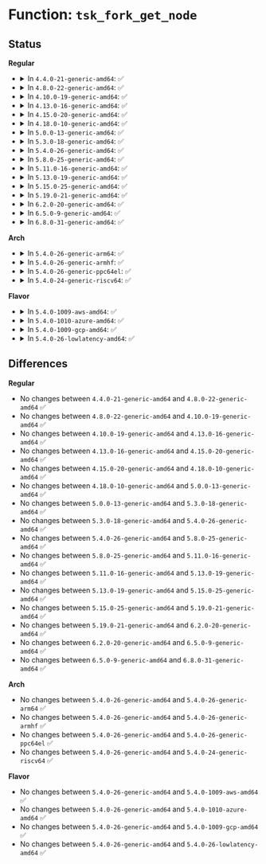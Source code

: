# Function: <code>tsk_fork_get_node</code>

## Status
<b>Regular</b>
<ul>
<li>
<details>
<summary>In <code>4.4.0-21-generic-amd64</code>: ✅</summary>

```c
int tsk_fork_get_node(struct task_struct * tsk)
```

```json
{
  "name": "tsk_fork_get_node",
  "collision_type": "Unique Global",
  "inline_type": "No",
  "funcs": [
    {
      "addr": 18446744071579503680,
      "name": "tsk_fork_get_node",
      "external": true,
      "loc": "kernel/kthread.c:216",
      "file": "kernel/kthread.c",
      "inline": "seen, unknown",
      "caller_inline": [],
      "caller_func": [
        "kernel/fork.c:copy_process"
      ]
    }
  ],
  "symbols": [
    {
      "addr": 18446744071579503680,
      "name": "tsk_fork_get_node",
      "section": ".text",
      "bind": "STB_GLOBAL",
      "size": 35
    }
  ]
}
```
</details>
</li>
<li>
<details>
<summary>In <code>4.8.0-22-generic-amd64</code>: ✅</summary>

```c
int tsk_fork_get_node(struct task_struct * tsk)
```

```json
{
  "name": "tsk_fork_get_node",
  "collision_type": "Unique Global",
  "inline_type": "No",
  "funcs": [
    {
      "addr": 18446744071579517744,
      "name": "tsk_fork_get_node",
      "external": true,
      "loc": "kernel/kthread.c:216",
      "file": "kernel/kthread.c",
      "inline": "seen, unknown",
      "caller_inline": [],
      "caller_func": []
    }
  ],
  "symbols": [
    {
      "addr": 18446744071579517744,
      "name": "tsk_fork_get_node",
      "section": ".text",
      "bind": "STB_GLOBAL",
      "size": 35
    }
  ]
}
```
</details>
</li>
<li>
<details>
<summary>In <code>4.10.0-19-generic-amd64</code>: ✅</summary>

```c
int tsk_fork_get_node(struct task_struct * tsk)
```

```json
{
  "name": "tsk_fork_get_node",
  "collision_type": "Unique Global",
  "inline_type": "No",
  "funcs": [
    {
      "addr": 18446744071579540384,
      "name": "tsk_fork_get_node",
      "external": true,
      "loc": "kernel/kthread.c:233",
      "file": "kernel/kthread.c",
      "inline": "seen, unknown",
      "caller_inline": [],
      "caller_func": []
    }
  ],
  "symbols": [
    {
      "addr": 18446744071579540384,
      "name": "tsk_fork_get_node",
      "section": ".text",
      "bind": "STB_GLOBAL",
      "size": 35
    }
  ]
}
```
</details>
</li>
<li>
<details>
<summary>In <code>4.13.0-16-generic-amd64</code>: ✅</summary>

```c
int tsk_fork_get_node(struct task_struct * tsk)
```

```json
{
  "name": "tsk_fork_get_node",
  "collision_type": "Unique Global",
  "inline_type": "No",
  "funcs": [
    {
      "addr": 18446744071579527136,
      "name": "tsk_fork_get_node",
      "external": true,
      "loc": "kernel/kthread.c:237",
      "file": "kernel/kthread.c",
      "inline": "seen, unknown",
      "caller_inline": [],
      "caller_func": []
    }
  ],
  "symbols": [
    {
      "addr": 18446744071579527136,
      "name": "tsk_fork_get_node",
      "section": ".text",
      "bind": "STB_GLOBAL",
      "size": 35
    }
  ]
}
```
</details>
</li>
<li>
<details>
<summary>In <code>4.15.0-20-generic-amd64</code>: ✅</summary>

```c
int tsk_fork_get_node(struct task_struct * tsk)
```

```json
{
  "name": "tsk_fork_get_node",
  "collision_type": "Unique Global",
  "inline_type": "No",
  "funcs": [
    {
      "addr": 18446744071579553616,
      "name": "tsk_fork_get_node",
      "external": true,
      "loc": "kernel/kthread.c:244",
      "file": "kernel/kthread.c",
      "inline": "seen, unknown",
      "caller_inline": [],
      "caller_func": []
    }
  ],
  "symbols": [
    {
      "addr": 18446744071579553616,
      "name": "tsk_fork_get_node",
      "section": ".text",
      "bind": "STB_GLOBAL",
      "size": 35
    }
  ]
}
```
</details>
</li>
<li>
<details>
<summary>In <code>4.18.0-10-generic-amd64</code>: ✅</summary>

```c
int tsk_fork_get_node(struct task_struct * tsk)
```

```json
{
  "name": "tsk_fork_get_node",
  "collision_type": "Unique Global",
  "inline_type": "No",
  "funcs": [
    {
      "addr": 18446744071579581632,
      "name": "tsk_fork_get_node",
      "external": true,
      "loc": "kernel/kthread.c:252",
      "file": "kernel/kthread.c",
      "inline": "seen, unknown",
      "caller_inline": [],
      "caller_func": []
    }
  ],
  "symbols": [
    {
      "addr": 18446744071579581632,
      "name": "tsk_fork_get_node",
      "section": ".text",
      "bind": "STB_GLOBAL",
      "size": 32
    }
  ]
}
```
</details>
</li>
<li>
<details>
<summary>In <code>5.0.0-13-generic-amd64</code>: ✅</summary>

```c
int tsk_fork_get_node(struct task_struct * tsk)
```

```json
{
  "name": "tsk_fork_get_node",
  "collision_type": "Unique Global",
  "inline_type": "No",
  "funcs": [
    {
      "addr": 18446744071579618832,
      "name": "tsk_fork_get_node",
      "external": true,
      "loc": "kernel/kthread.c:252",
      "file": "kernel/kthread.c",
      "inline": "seen, unknown",
      "caller_inline": [],
      "caller_func": []
    }
  ],
  "symbols": [
    {
      "addr": 18446744071579618832,
      "name": "tsk_fork_get_node",
      "section": ".text",
      "bind": "STB_GLOBAL",
      "size": 32
    }
  ]
}
```
</details>
</li>
<li>
<details>
<summary>In <code>5.3.0-18-generic-amd64</code>: ✅</summary>

```c
int tsk_fork_get_node(struct task_struct * tsk)
```

```json
{
  "name": "tsk_fork_get_node",
  "collision_type": "Unique Global",
  "inline_type": "No",
  "funcs": [
    {
      "addr": 18446744071579643104,
      "name": "tsk_fork_get_node",
      "external": true,
      "loc": "kernel/kthread.c:261",
      "file": "kernel/kthread.c",
      "inline": "seen, unknown",
      "caller_inline": [],
      "caller_func": [
        "kernel/fork.c:copy_process"
      ]
    }
  ],
  "symbols": [
    {
      "addr": 18446744071579643104,
      "name": "tsk_fork_get_node",
      "section": ".text",
      "bind": "STB_GLOBAL",
      "size": 34
    }
  ]
}
```
</details>
</li>
<li>
<details>
<summary>In <code>5.4.0-26-generic-amd64</code>: ✅</summary>

```c
int tsk_fork_get_node(struct task_struct * tsk)
```

```json
{
  "name": "tsk_fork_get_node",
  "collision_type": "Unique Global",
  "inline_type": "No",
  "funcs": [
    {
      "addr": 18446744071579669168,
      "name": "tsk_fork_get_node",
      "external": true,
      "loc": "kernel/kthread.c:261",
      "file": "kernel/kthread.c",
      "inline": "seen, unknown",
      "caller_inline": [],
      "caller_func": [
        "kernel/fork.c:copy_process"
      ]
    }
  ],
  "symbols": [
    {
      "addr": 18446744071579669168,
      "name": "tsk_fork_get_node",
      "section": ".text",
      "bind": "STB_GLOBAL",
      "size": 34
    }
  ]
}
```
</details>
</li>
<li>
<details>
<summary>In <code>5.8.0-25-generic-amd64</code>: ✅</summary>

```c
int tsk_fork_get_node(struct task_struct * tsk)
```

```json
{
  "name": "tsk_fork_get_node",
  "collision_type": "Unique Global",
  "inline_type": "No",
  "funcs": [
    {
      "addr": 18446744071579702944,
      "name": "tsk_fork_get_node",
      "external": true,
      "loc": "kernel/kthread.c:297",
      "file": "kernel/kthread.c",
      "inline": "seen, unknown",
      "caller_inline": [],
      "caller_func": [
        "kernel/fork.c:dup_task_struct"
      ]
    }
  ],
  "symbols": [
    {
      "addr": 18446744071579702944,
      "name": "tsk_fork_get_node",
      "section": ".text",
      "bind": "STB_GLOBAL",
      "size": 34
    }
  ]
}
```
</details>
</li>
<li>
<details>
<summary>In <code>5.11.0-16-generic-amd64</code>: ✅</summary>

```c
int tsk_fork_get_node(struct task_struct * tsk)
```

```json
{
  "name": "tsk_fork_get_node",
  "collision_type": "Unique Global",
  "inline_type": "No",
  "funcs": [
    {
      "addr": 18446744071579680976,
      "name": "tsk_fork_get_node",
      "external": true,
      "loc": "kernel/kthread.c:298",
      "file": "kernel/kthread.c",
      "inline": "seen, unknown",
      "caller_inline": [],
      "caller_func": [
        "kernel/fork.c:dup_task_struct"
      ]
    }
  ],
  "symbols": [
    {
      "addr": 18446744071579680976,
      "name": "tsk_fork_get_node",
      "section": ".text",
      "bind": "STB_GLOBAL",
      "size": 34
    }
  ]
}
```
</details>
</li>
<li>
<details>
<summary>In <code>5.13.0-19-generic-amd64</code>: ✅</summary>

```c
int tsk_fork_get_node(struct task_struct * tsk)
```

```json
{
  "name": "tsk_fork_get_node",
  "collision_type": "Unique Global",
  "inline_type": "No",
  "funcs": [
    {
      "addr": 18446744071579687856,
      "name": "tsk_fork_get_node",
      "external": true,
      "loc": "kernel/kthread.c:325",
      "file": "kernel/kthread.c",
      "inline": "seen, unknown",
      "caller_inline": [],
      "caller_func": [
        "kernel/fork.c:dup_task_struct"
      ]
    }
  ],
  "symbols": [
    {
      "addr": 18446744071579687856,
      "name": "tsk_fork_get_node",
      "section": ".text",
      "bind": "STB_GLOBAL",
      "size": 34
    }
  ]
}
```
</details>
</li>
<li>
<details>
<summary>In <code>5.15.0-25-generic-amd64</code>: ✅</summary>

```c
int tsk_fork_get_node(struct task_struct * tsk)
```

```json
{
  "name": "tsk_fork_get_node",
  "collision_type": "Unique Global",
  "inline_type": "No",
  "funcs": [
    {
      "addr": 18446744071579766160,
      "name": "tsk_fork_get_node",
      "external": true,
      "loc": "kernel/kthread.c:325",
      "file": "kernel/kthread.c",
      "inline": "seen, unknown",
      "caller_inline": [],
      "caller_func": [
        "kernel/fork.c:dup_task_struct"
      ]
    }
  ],
  "symbols": [
    {
      "addr": 18446744071579766160,
      "name": "tsk_fork_get_node",
      "section": ".text",
      "bind": "STB_GLOBAL",
      "size": 34
    }
  ]
}
```
</details>
</li>
<li>
<details>
<summary>In <code>5.19.0-21-generic-amd64</code>: ✅</summary>

```c
int tsk_fork_get_node(struct task_struct * tsk)
```

```json
{
  "name": "tsk_fork_get_node",
  "collision_type": "Unique Global",
  "inline_type": "No",
  "funcs": [
    {
      "addr": 18446744071579873776,
      "name": "tsk_fork_get_node",
      "external": true,
      "loc": "kernel/kthread.c:382",
      "file": "kernel/kthread.c",
      "inline": "seen, unknown",
      "caller_inline": [],
      "caller_func": [
        "kernel/fork.c:dup_task_struct"
      ]
    }
  ],
  "symbols": [
    {
      "addr": 18446744071579873776,
      "name": "tsk_fork_get_node",
      "section": ".text",
      "bind": "STB_GLOBAL",
      "size": 46
    }
  ]
}
```
</details>
</li>
<li>
<details>
<summary>In <code>6.2.0-20-generic-amd64</code>: ✅</summary>

```c
int tsk_fork_get_node(struct task_struct * tsk)
```

```json
{
  "name": "tsk_fork_get_node",
  "collision_type": "Unique Global",
  "inline_type": "No",
  "funcs": [
    {
      "addr": 18446744071580016864,
      "name": "tsk_fork_get_node",
      "external": true,
      "loc": "kernel/kthread.c:382",
      "file": "kernel/kthread.c",
      "inline": "seen, unknown",
      "caller_inline": [],
      "caller_func": [
        "kernel/fork.c:dup_task_struct"
      ]
    }
  ],
  "symbols": [
    {
      "addr": 18446744071580016864,
      "name": "tsk_fork_get_node",
      "section": ".text",
      "bind": "STB_GLOBAL",
      "size": 46
    }
  ]
}
```
</details>
</li>
<li>
<details>
<summary>In <code>6.5.0-9-generic-amd64</code>: ✅</summary>

```c
int tsk_fork_get_node(struct task_struct * tsk)
```

```json
{
  "name": "tsk_fork_get_node",
  "collision_type": "Unique Global",
  "inline_type": "No",
  "funcs": [
    {
      "addr": 18446744071580070720,
      "name": "tsk_fork_get_node",
      "external": true,
      "loc": "kernel/kthread.c:395",
      "file": "kernel/kthread.c",
      "inline": "seen, unknown",
      "caller_inline": [],
      "caller_func": [
        "kernel/fork.c:dup_task_struct"
      ]
    }
  ],
  "symbols": [
    {
      "addr": 18446744071580070720,
      "name": "tsk_fork_get_node",
      "section": ".text",
      "bind": "STB_GLOBAL",
      "size": 46
    }
  ]
}
```
</details>
</li>
<li>
<details>
<summary>In <code>6.8.0-31-generic-amd64</code>: ✅</summary>

```c
int tsk_fork_get_node(struct task_struct * tsk)
```

```json
{
  "name": "tsk_fork_get_node",
  "collision_type": "Unique Global",
  "inline_type": "No",
  "funcs": [
    {
      "addr": 18446744071580113552,
      "name": "tsk_fork_get_node",
      "external": true,
      "loc": "kernel/kthread.c:394",
      "file": "kernel/kthread.c",
      "inline": "seen, unknown",
      "caller_inline": [],
      "caller_func": [
        "kernel/fork.c:dup_task_struct"
      ]
    }
  ],
  "symbols": [
    {
      "addr": 18446744071580113552,
      "name": "tsk_fork_get_node",
      "section": ".text",
      "bind": "STB_GLOBAL",
      "size": 46
    }
  ]
}
```
</details>
</li>
</ul>
<b>Arch</b>
<ul>
<li>
<details>
<summary>In <code>5.4.0-26-generic-arm64</code>: ✅</summary>

```c
int tsk_fork_get_node(struct task_struct * tsk)
```

```json
{
  "name": "tsk_fork_get_node",
  "collision_type": "Unique Global",
  "inline_type": "No",
  "funcs": [
    {
      "addr": 18446603336490848008,
      "name": "tsk_fork_get_node",
      "external": true,
      "loc": "kernel/kthread.c:261",
      "file": "kernel/kthread.c",
      "inline": "seen, unknown",
      "caller_inline": [],
      "caller_func": [
        "kernel/fork.c:dup_task_struct"
      ]
    }
  ],
  "symbols": [
    {
      "addr": 18446603336490848008,
      "name": "tsk_fork_get_node",
      "section": ".text",
      "bind": "STB_GLOBAL",
      "size": 64
    }
  ]
}
```
</details>
</li>
<li>
<details>
<summary>In <code>5.4.0-26-generic-armhf</code>: ✅</summary>

```c
int tsk_fork_get_node(struct task_struct * tsk)
```

```json
{
  "name": "tsk_fork_get_node",
  "collision_type": "Unique Global",
  "inline_type": "No",
  "funcs": [
    {
      "addr": 3224876228,
      "name": "tsk_fork_get_node",
      "external": true,
      "loc": "kernel/kthread.c:261",
      "file": "kernel/kthread.c",
      "inline": "seen, unknown",
      "caller_inline": [],
      "caller_func": [
        "kernel/fork.c:copy_process"
      ]
    }
  ],
  "symbols": [
    {
      "addr": 3224876228,
      "name": "tsk_fork_get_node",
      "section": ".text",
      "bind": "STB_GLOBAL",
      "size": 28
    }
  ]
}
```
</details>
</li>
<li>
<details>
<summary>In <code>5.4.0-26-generic-ppc64el</code>: ✅</summary>

```c
int tsk_fork_get_node(struct task_struct * tsk)
```

```json
{
  "name": "tsk_fork_get_node",
  "collision_type": "Unique Global",
  "inline_type": "No",
  "funcs": [
    {
      "addr": 13835058055283685136,
      "name": "tsk_fork_get_node",
      "external": true,
      "loc": "kernel/kthread.c:261",
      "file": "kernel/kthread.c",
      "inline": "seen, unknown",
      "caller_inline": [],
      "caller_func": [
        "kernel/fork.c:copy_process"
      ]
    }
  ],
  "symbols": [
    {
      "addr": 13835058055283685136,
      "name": "tsk_fork_get_node",
      "section": ".text",
      "bind": "STB_GLOBAL",
      "size": 56
    }
  ]
}
```
</details>
</li>
<li>
<details>
<summary>In <code>5.4.0-24-generic-riscv64</code>: ✅</summary>

```c
int tsk_fork_get_node(struct task_struct * tsk)
```

```json
{
  "name": "tsk_fork_get_node",
  "collision_type": "Unique Global",
  "inline_type": "No",
  "funcs": [
    {
      "addr": 18446743936271515124,
      "name": "tsk_fork_get_node",
      "external": true,
      "loc": "kernel/kthread.c:261",
      "file": "kernel/kthread.c",
      "inline": "seen, unknown",
      "caller_inline": [],
      "caller_func": [
        "kernel/fork.c:copy_process"
      ]
    }
  ],
  "symbols": [
    {
      "addr": 18446743936271515124,
      "name": "tsk_fork_get_node",
      "section": ".text",
      "bind": "STB_GLOBAL",
      "size": 28
    }
  ]
}
```
</details>
</li>
</ul>
<b>Flavor</b>
<ul>
<li>
<details>
<summary>In <code>5.4.0-1009-aws-amd64</code>: ✅</summary>

```c
int tsk_fork_get_node(struct task_struct * tsk)
```

```json
{
  "name": "tsk_fork_get_node",
  "collision_type": "Unique Global",
  "inline_type": "No",
  "funcs": [
    {
      "addr": 18446744071579645488,
      "name": "tsk_fork_get_node",
      "external": true,
      "loc": "kernel/kthread.c:261",
      "file": "kernel/kthread.c",
      "inline": "seen, unknown",
      "caller_inline": [],
      "caller_func": [
        "kernel/fork.c:copy_process"
      ]
    }
  ],
  "symbols": [
    {
      "addr": 18446744071579645488,
      "name": "tsk_fork_get_node",
      "section": ".text",
      "bind": "STB_GLOBAL",
      "size": 34
    }
  ]
}
```
</details>
</li>
<li>
<details>
<summary>In <code>5.4.0-1010-azure-amd64</code>: ✅</summary>

```c
int tsk_fork_get_node(struct task_struct * tsk)
```

```json
{
  "name": "tsk_fork_get_node",
  "collision_type": "Unique Global",
  "inline_type": "No",
  "funcs": [
    {
      "addr": 18446744071579573856,
      "name": "tsk_fork_get_node",
      "external": true,
      "loc": "kernel/kthread.c:261",
      "file": "kernel/kthread.c",
      "inline": "seen, unknown",
      "caller_inline": [],
      "caller_func": [
        "kernel/fork.c:copy_process"
      ]
    }
  ],
  "symbols": [
    {
      "addr": 18446744071579573856,
      "name": "tsk_fork_get_node",
      "section": ".text",
      "bind": "STB_GLOBAL",
      "size": 34
    }
  ]
}
```
</details>
</li>
<li>
<details>
<summary>In <code>5.4.0-1009-gcp-amd64</code>: ✅</summary>

```c
int tsk_fork_get_node(struct task_struct * tsk)
```

```json
{
  "name": "tsk_fork_get_node",
  "collision_type": "Unique Global",
  "inline_type": "No",
  "funcs": [
    {
      "addr": 18446744071579642752,
      "name": "tsk_fork_get_node",
      "external": true,
      "loc": "kernel/kthread.c:261",
      "file": "kernel/kthread.c",
      "inline": "seen, unknown",
      "caller_inline": [],
      "caller_func": [
        "kernel/fork.c:copy_process"
      ]
    }
  ],
  "symbols": [
    {
      "addr": 18446744071579642752,
      "name": "tsk_fork_get_node",
      "section": ".text",
      "bind": "STB_GLOBAL",
      "size": 34
    }
  ]
}
```
</details>
</li>
<li>
<details>
<summary>In <code>5.4.0-26-lowlatency-amd64</code>: ✅</summary>

```c
int tsk_fork_get_node(struct task_struct * tsk)
```

```json
{
  "name": "tsk_fork_get_node",
  "collision_type": "Unique Global",
  "inline_type": "No",
  "funcs": [
    {
      "addr": 18446744071579676608,
      "name": "tsk_fork_get_node",
      "external": true,
      "loc": "kernel/kthread.c:261",
      "file": "kernel/kthread.c",
      "inline": "seen, unknown",
      "caller_inline": [],
      "caller_func": [
        "kernel/fork.c:copy_process"
      ]
    }
  ],
  "symbols": [
    {
      "addr": 18446744071579676608,
      "name": "tsk_fork_get_node",
      "section": ".text",
      "bind": "STB_GLOBAL",
      "size": 34
    }
  ]
}
```
</details>
</li>
</ul>

## Differences
<b>Regular</b>
<ul>
<li>
No changes between <code>4.4.0-21-generic-amd64</code> and <code>4.8.0-22-generic-amd64</code> ✅
</li>
<li>
No changes between <code>4.8.0-22-generic-amd64</code> and <code>4.10.0-19-generic-amd64</code> ✅
</li>
<li>
No changes between <code>4.10.0-19-generic-amd64</code> and <code>4.13.0-16-generic-amd64</code> ✅
</li>
<li>
No changes between <code>4.13.0-16-generic-amd64</code> and <code>4.15.0-20-generic-amd64</code> ✅
</li>
<li>
No changes between <code>4.15.0-20-generic-amd64</code> and <code>4.18.0-10-generic-amd64</code> ✅
</li>
<li>
No changes between <code>4.18.0-10-generic-amd64</code> and <code>5.0.0-13-generic-amd64</code> ✅
</li>
<li>
No changes between <code>5.0.0-13-generic-amd64</code> and <code>5.3.0-18-generic-amd64</code> ✅
</li>
<li>
No changes between <code>5.3.0-18-generic-amd64</code> and <code>5.4.0-26-generic-amd64</code> ✅
</li>
<li>
No changes between <code>5.4.0-26-generic-amd64</code> and <code>5.8.0-25-generic-amd64</code> ✅
</li>
<li>
No changes between <code>5.8.0-25-generic-amd64</code> and <code>5.11.0-16-generic-amd64</code> ✅
</li>
<li>
No changes between <code>5.11.0-16-generic-amd64</code> and <code>5.13.0-19-generic-amd64</code> ✅
</li>
<li>
No changes between <code>5.13.0-19-generic-amd64</code> and <code>5.15.0-25-generic-amd64</code> ✅
</li>
<li>
No changes between <code>5.15.0-25-generic-amd64</code> and <code>5.19.0-21-generic-amd64</code> ✅
</li>
<li>
No changes between <code>5.19.0-21-generic-amd64</code> and <code>6.2.0-20-generic-amd64</code> ✅
</li>
<li>
No changes between <code>6.2.0-20-generic-amd64</code> and <code>6.5.0-9-generic-amd64</code> ✅
</li>
<li>
No changes between <code>6.5.0-9-generic-amd64</code> and <code>6.8.0-31-generic-amd64</code> ✅
</li>
</ul>
<b>Arch</b>
<ul>
<li>
No changes between <code>5.4.0-26-generic-amd64</code> and <code>5.4.0-26-generic-arm64</code> ✅
</li>
<li>
No changes between <code>5.4.0-26-generic-amd64</code> and <code>5.4.0-26-generic-armhf</code> ✅
</li>
<li>
No changes between <code>5.4.0-26-generic-amd64</code> and <code>5.4.0-26-generic-ppc64el</code> ✅
</li>
<li>
No changes between <code>5.4.0-26-generic-amd64</code> and <code>5.4.0-24-generic-riscv64</code> ✅
</li>
</ul>
<b>Flavor</b>
<ul>
<li>
No changes between <code>5.4.0-26-generic-amd64</code> and <code>5.4.0-1009-aws-amd64</code> ✅
</li>
<li>
No changes between <code>5.4.0-26-generic-amd64</code> and <code>5.4.0-1010-azure-amd64</code> ✅
</li>
<li>
No changes between <code>5.4.0-26-generic-amd64</code> and <code>5.4.0-1009-gcp-amd64</code> ✅
</li>
<li>
No changes between <code>5.4.0-26-generic-amd64</code> and <code>5.4.0-26-lowlatency-amd64</code> ✅
</li>
</ul>

